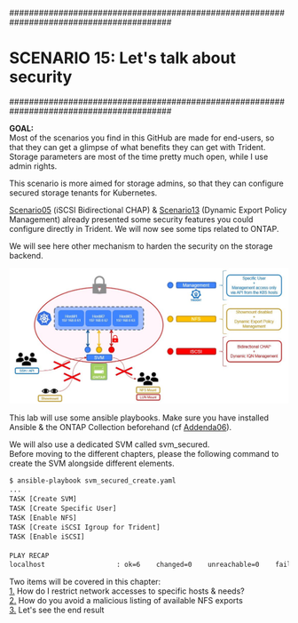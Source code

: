 #########################################################################################
# SCENARIO 15: Let's talk about security
#########################################################################################

**GOAL:**  
Most of the scenarios you find in this GitHub are made for end-users, so that they can get a glimpse of what benefits they can get with Trident. Storage parameters are most of the time pretty much open, while I use admin rights.  

This scenario is more aimed for storage admins, so that they can configure secured storage tenants for Kubernetes.  

[Scenario05](../Scenario05) (iSCSI Bidirectional CHAP) & [Scenario13](../Scenario13) (Dynamic Export Policy Management) already presented some security features you could configure directly in Trident. We will now see some tips related to ONTAP.  

We will see here other mechanism to harden the security on the storage backend.  

<p align="center"><img src="Images/scenario15.jpg"></p>

This lab will use some ansible playbooks. Make sure you have installed Ansible & the ONTAP Collection beforehand (cf [Addenda06](../../Addendum/Addenda06)).  

We will also use a dedicated SVM called svm_secured.  
Before moving to the different chapters, please the following command to create the SVM alongside different elements.

```bash
$ ansible-playbook svm_secured_create.yaml
...
TASK [Create SVM]
TASK [Create Specific User]
TASK [Enable NFS]
TASK [Create iSCSI Igroup for Trident]
TASK [Enable iSCSI]

PLAY RECAP
localhost                  : ok=6    changed=0    unreachable=0    failed=0    skipped=0    rescued=0    ignored=0
```

Two items will be covered in this chapter:  
[1.](1_Network_Management) How do I restrict network accesses to specific hosts & needs?  
[2.](2_NFS_Showmount) How do you avoid a malicious listing of available NFS exports  
[3.](3_Trident_Configuration) Let's see the end result
